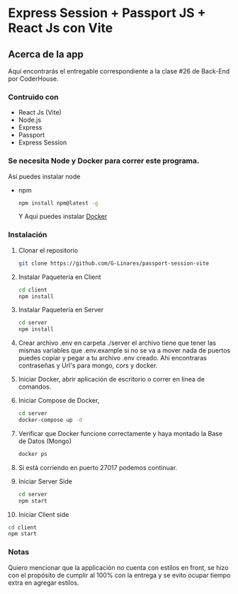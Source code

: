 # Express Session + Passport JS + React Js con Vite

## Acerca de la app

Aquí encontrarás el entregable correspondiente a la clase #26 de Back-End por CoderHouse.

### Contruido con

- React Js (Vite)
- Node.js
- Express
- Passport
- Express Session

### Se necesita Node y Docker para correr este programa.

Así puedes instalar node

- npm
  ```sh
  npm install npm@latest -g
  ```
  Y Aquí puedes instalar [Docker](https://docs.docker.com/get-docker/)

### Instalación

1. Clonar el repositorio
   ```sh
   git clone https://github.com/G-Linares/passport-session-vite
   ```
2. Instalar Paquetería en Client
   ```sh
   cd client
   npm install
   ```
3. Instalar Paquetería en Server
   ```sh
   cd server
   npm install
   ```
4. Crear archivo .env en carpeta ./server el archivo tiene que tener las mismas variables que .env.example si no se va a mover nada de puertos puedes copiar y pegar a tu archivo .env creado. Ahi encontraras contraseñas y Url's para mongo, cors y docker.

5. Iniciar Docker, abrir aplicación de escritorio o correr en línea de comandos.

6. Iniciar Compose de Docker,
   ```sh
   cd server
   docker-compose up -d
   ```
7. Verificar que Docker funcione correctamente y haya montado la Base de Datos (Mongo)

   ```sh
   docker ps
   ```

8. Si está corriendo en puerto 27017 podemos continuar.

9. Iniciar Server Side

   ```sh
   cd server
   npm start
   ```

10. Iniciar Client side

```sh
cd client
npm start
```

### Notas

Quiero mencionar que la applicación no cuenta con estilos en front, se hizo con el propósito de cumplir al 100% con la entrega y se evito ocupar tiempo extra en agregar estilos.
